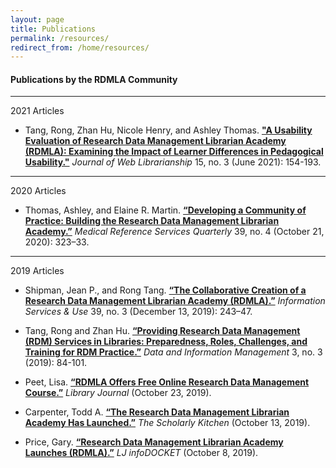 ```yaml
---
layout: page
title: Publications
permalink: /resources/
redirect_from: /home/resources/
---
```

#### Publications by the RDMLA Community

---

2021 Articles

  - Tang, Rong, Zhan Hu, Nicole Henry, and Ashley Thomas. <a href="https://doi.org/10.1080/19322909.2021.1937442" target="_blank"><b>"A Usability Evaluation of Research Data Management Librarian Academy (RDMLA): Examining the Impact of Learner Differences in Pedagogical Usability."</b></a> <i>Journal of Web Librarianship</i> 15, no. 3 (June 2021): 154-193.

---

2020 Articles

  - Thomas, Ashley, and Elaine R. Martin. <a href ="https://doi.org/10.1080/02763869.2020.1826185" target="_blank"><b>“Developing a Community of Practice: Building the Research Data Management Librarian Academy.”</b></a> <i>Medical Reference Services Quarterly</i> 39, no. 4 (October 21, 2020): 323–33.

---

2019 Articles

  - Shipman, Jean P., and Rong Tang. <a href ="https://doi.org/10.3233/isu-190050" target="_blank"><b>“The Collaborative Creation of a Research Data Management Librarian Academy (RDMLA).”</b></a> <i>Information Services & Use</i> 39, no. 3 (December 13, 2019): 243–47.
 
  - Tang, Rong and Zhan Hu. <a href ="https://doi.org/10.2478/dim-2019-0009" target="_blank"><b>“Providing Research Data Management (RDM) Services in Libraries: Preparedness, Roles, Challenges, and Training for RDM Practice.”</b></a> <i>Data and Information Management</i> 3, no. 3 (2019): 84-101.
 
  - Peet, Lisa. <a href ="https://www.libraryjournal.com/?detailStory=RDMLA-Offers-Free-Online-Research-Data-Management-Course" target="_blank"><b>“RDMLA Offers Free Online Research Data Management Course.”</b></a> <i>Library Journal</i> (October 23, 2019).
 
  - Carpenter, Todd A. <a href ="https://scholarlykitchen.sspnet.org/2019/10/15/a-new-academy-to-train-librarians-about-research-data-management/" target="_blank"><b>“The Research Data Management Librarian Academy Has Launched.”</b></a> <i>The Scholarly Kitchen</i> (October 13, 2019).
 
  - Price, Gary. <a href ="https://www.infodocket.com/2019/10/08/research-data-management-librarian-academy-launches-rdmla/" target="_blank"><b>“Research Data Management Librarian Academy Launches (RDMLA).”</b></a> <i>LJ infoDOCKET</i> (October 8, 2019).
